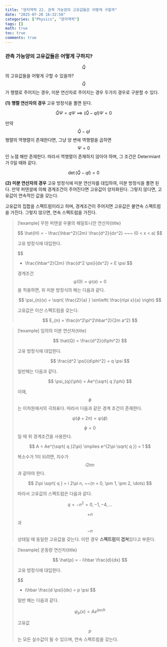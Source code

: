 ```yaml
---
title: "양자역학 22. 관측 가능양의 고유값들은 어떻게 구할까"
date: "2025-07-20 16:32:58"
categories: ["Physics", "양자역학"]
tags: []
math: true
toc: true
comments: true
---
```


### 관측 가능양의 고유값들은 어떻게 구하지?
$$\hat{Q}$$의 고유값들을 어떻게 구할 수 있을까? $$\hat{Q}$$가 행렬로 주어지는 경우, 미분 연산자로 주어지는 경우 두가지 경우로 구분할 수 있다.

**(1) 행렬 연산자의 경우**
고유 방정식을 풀면 된다.

$$
\hat{Q} \Psi = q \Psi \implies (\hat{Q} - qI) \Psi = 0
$$

만약 $$\hat{Q} - qI$$ 행렬의 역행렬이 존재한다면, 그냥 양 변에 역행렬을 곱하면 $$\Psi = 0$$인 노잼 해만 존재한다. 따라서 역행렬이 존재하지 않아야 하며, 그 조건은 Determiant가 0일 때와 같다.

$$
\det(\hat{Q} - qI) = 0
$$


**(2) 미분 연산자의 경우**
고유 방정식에 미분 연산자를 대입하여, 미분 방정식을 풀면 된다. 만약 퍼텐셜에 의해 경계조건이 주어진다면 고유값이 양자화된다. 그렇지 않다면, 고유값이 연속적인 값을 갖는다.

고유값의 집합을 스펙트럼이라고 하며, 경계조건이 주어지면 고유값은 불연속 스펙트럼을 가진다. 그렇지 않으면, 연속 스펙트럼을 가진다.

> [!example] 무한 퍼텐셜 우물의 해밀토니안 연산자{title}
> 
> $$
> \hat{H} = - \frac{\hbar^2}{2m} \frac{d^2}{dx^2} ~~~ (0 < x < a)
> $$
> 
> 고유 방정식에 대입한다.
> 
> $$
> - \frac{\hbar^2}{2m} \frac{d^2 \psi}{dx^2} = E \psi
> $$
> 
> 경계조건 $$\psi(0) = \psi(a) = 0$$을 적용하면, 위 미분 방정식의 해는 다음과 같다.
> 
> $$
> \psi_{n}(x) = \sqrt{ \frac{2}{a} } \sin\left( \frac{n\pi x}{a} \right)
> $$
> 
> 고유값은 이산 스펙트럼을 갖는다.
> 
> $$
> E_{n} = \frac{n^2\pi^2\hbar^2}{2m a^2}
> $$
> 
> 

> [!example] 임의의 미분 연산자{title}
> 
> $$
> \hat{Q} = \frac{d^2}{d\phi^2}
> $$
> 
> 고유 방정식에 대입한다.
> 
> $$
> \frac{d^2 \psi}{d\phi^2} = q \psi
> $$
> 
> 일반해는 다음과 같다.
> 
> $$
> \psi_{q}(\phi) = Ae^{\sqrt{ q }\phi}
> $$
> 
> 이때, $$\phi$$는 이차원에서의 극좌표다. 따라서 다음과 같은 경계 조건이 존재한다.
> 
> $$
> \psi(\phi + 2\pi) = \psi(\phi)
> $$
> 
> $$\phi = 0$$일 때 위 경계조건을 사용한다.
> 
> $$
> A = Ae^{\sqrt{ q }2\pi} \implies e^{2\pi \sqrt{ q }} = 1
> $$
> 
> 복소수가 1이 되려면, 지수가 $$i 2\pi n$$과 같아야 한다.
> 
> $$
> 2\pi \sqrt{ q } = i 2\pi n, ~~(n = 0, \pm 1, \pm 2, \dots)
> $$
> 
> 따라서 고유값의 스펙트럼은 다음과 같다.
> 
> $$
> q = - n^2 = 0, -1, -4, \dots
> $$
> 
> $$+n$$과 $$-n$$ 상태일 때 동일한 고유값을 갖는다. 이런 경우 **스펙트럼이 겹쳐**있다고 부른다.

> [!example] 운동량 연산자{title}
> 
> $$
> \hat{p} = - i\hbar \frac{d}{dx}
> $$
> 
> 고유 방정식에 대입한다.
> 
> $$
> - i\hbar \frac{d \psi}{dx} = p \psi
> $$
> 
> 일반 해는 다음과 같다.
> 
> $$
> \psi_{p}(x) = A e^{ipx /\hbar}
> $$
> 
> 고유값 $$p$$는 모든 실수값이 될 수 있으며, 연속 스펙트럼을 갖는다.